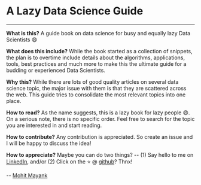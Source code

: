 A Lazy Data Science Guide
============================
----------

**What is this?** A guide book on data science for busy and equally lazy Data Scientists 😄

**What does this include?** While the book started as a collection of snippets, the plan is to overtime include details about the algorithms, applications, tools, best practices and much more to make this the ultimate guide for a budding or experienced Data Scientists.

**Why this?** While there are lots of good quality articles on several data science topic, the major issue with them is that they are scattered across the web. This guide tries to consolidate the most relevant topics into one place.

**How to read?** As the name suggests, this is a lazy book for lazy people 😄. On a serious note, there is no specific order. Feel free to search for the topic you are interested in and start reading.

**How to contribute?** Any contribution is appreciated. So create an issue and I will be happy to discuss the idea!

**How to appreciate?** Maybe you can do two things? -- (1) Say hello to me on [LinkedIn](https://www.linkedin.com/in/imohitmayank/), and/or (2) Click on the ⭐ @ [github](https://github.com/imohitmayank/a_lazy_data_science_guide)? Thnx! 

-- [Mohit Mayank](https://mohitmayank.com)
